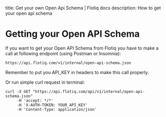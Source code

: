 title: Get your own Open Api Schema | Flotiq docs
description: How to get your open api schema

# Getting your Open API Schema

If you want to get your Open API Schema from Flotiq you have to make a call at following endpoint (using Postman or Insomnia):

```
https://api.flotiq.com/v1/internal/open-api-schema.json
```

Remember to put you API_KEY in headers to make this call properly.

Or run simple curl request in terminal:

```
curl -X GET "https://api.flotiq.com/api/v1/internal/open-api-schema.json" 
     -H 'accept: */*' 
     -H 'X-AUTH-TOKEN: YOUR_API_KEY' 
     -H 'Content-Type: application/json'
```
